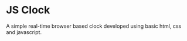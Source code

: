 # JS Clock #

A simple real-time browser based clock developed using basic html, css and javascript.